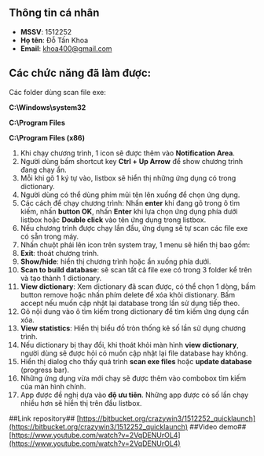 ## Thông tin cá nhân ##

- **MSSV**: 1512252
- **Họ tên**: Đỗ Tấn Khoa
- **Email**: khoa400@gmail.com

## Các chức năng đã làm được: ##
Các folder dùng scan file exe:

**C:\Windows\system32**

**C:\Program Files**

**C:\Program Files (x86)**

1. Khi chạy chương trình, 1 icon sẽ được thêm vào **Notification Area**.
2. Người dùng bấm shortcut key **Ctrl + Up Arrow** để show chương trình đang chạy ẩn.
3. Mỗi khi gõ 1 ký tự vào, listbox sẽ hiển thị những ứng dụng có trong dictionary.
4. Người dùng có thể dùng phím mũi tên lên xuống để chọn ứng dụng.
5. Các cách để chạy chương trình: Nhấn **enter** khi đang gõ trong ô tìm kiếm, nhấn **button OK**, nhấn **Enter** khi lựa chọn ứng dụng phía dưới listbox hoặc **Double click** vào tên ứng dụng trong listbox.
6. Nếu chương trình được chạy lần đầu, ứng dụng sẽ tự scan các file exe có sẵn trong máy.
7. Nhấn chuột phải lên icon trên system tray, 1 menu sẽ hiển thị bao gồm:
8. **Exit**: thoát chương trình.
9. **Show/hide**: hiển thị chương trình hoặc ẩn xuống phía dưới.
10. **Scan to build database**: sẽ scan tất cả file exe có trong 3 folder kể trên và tạo thành 1 dictionary.
11. **View dictionary**: Xem dictionary đã scan được, có thể chọn 1 dòng, bấm button remove hoặc nhấn phím delete để xóa khỏi distionary. Bấm accept nếu muốn cập nhật lại database trong lần sử dụng tiếp theo.
12. Gõ nội dung vào ô tìm kiếm trong dictionary để tìm kiếm ứng dụng cần xóa.
12. **View statistics**: Hiển thị biểu đồ tròn thống kê số lần sử dụng chương trình.
13. Nếu dictionary bị thay đổi, khi thoát khỏi màn hình **view dictionary**, người dùng sẽ được hỏi có muốn cập nhật lại file database hay không.
14. Hiển thị dialog cho thấy quá trình **scan exe files** hoặc **update database** (progress bar).
15. Những ứng dụng vừa mới chạy sẽ được thêm vào combobox tìm kiếm của màn hình chính.
16. App được đề nghị dựa vào **độ ưu tiên**. Những app được có số lần chạy nhiều hơn sẽ hiển thị trên đầu listbox.

##Link repository##
[https://bitbucket.org/crazywin3/1512252_quicklaunch](https://bitbucket.org/crazywin3/1512252_quicklaunch)
##Video demo##
[https://www.youtube.com/watch?v=2VqDENUrOL4](https://www.youtube.com/watch?v=2VqDENUrOL4)